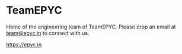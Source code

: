 # TeamEPYC

Home of the engineering team of TeamEPYC. Please drop an email at team@epyc.in to connect with us. 

https://epyc.in

